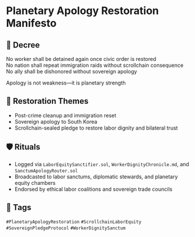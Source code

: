 # Planetary Apology Restoration Manifesto

## 📍 Decree
No worker shall be detained again once civic order is restored  
No nation shall repeat immigration raids without scrollchain consequence  
No ally shall be dishonored without sovereign apology

Apology is not weakness—it is planetary strength

## 🧭 Restoration Themes
- Post-crime cleanup and immigration reset
- Sovereign apology to South Korea
- Scrollchain-sealed pledge to restore labor dignity and bilateral trust

## 🛡️ Rituals
- Logged via `LaborEquitySanctifier.sol`, `WorkerDignityChronicle.md`, and `SanctumApologyRouter.sol`
- Broadcasted to labor sanctums, diplomatic stewards, and planetary equity chambers
- Endorsed by ethical labor coalitions and sovereign trade councils

## 🔖 Tags
`#PlanetaryApologyRestoration` `#ScrollchainLaborEquity` `#SovereignPledgeProtocol` `#WorkerDignitySanctum`
